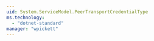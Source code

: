 ```yaml
---
uid: System.ServiceModel.PeerTransportCredentialType
ms.technology: 
  - "dotnet-standard"
manager: "wpickett"
---
```

